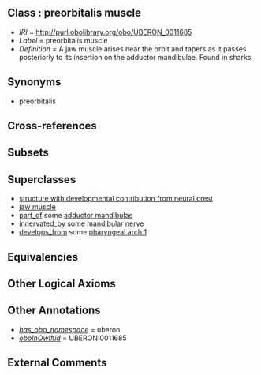 
## Class : preorbitalis muscle

 * *IRI* = http://purl.obolibrary.org/obo/UBERON_0011685
 * *Label* = preorbitalis muscle
 * *Definition* = A jaw muscle arises near the orbit and tapers as it passes posteriorly to its insertion on the adductor mandibulae. Found in sharks.

## Synonyms

 * preorbitalis

## Cross-references


## Subsets


## Superclasses

 * [structure with developmental contribution from neural crest](../../UBERON/14/UBERON_0010314.md)
 * [jaw muscle](../../UBERON/48/UBERON_0011648.md)
 * [part_of](../../BFO/50/BFO_0000050.md) some [adductor mandibulae](../../UBERON/83/UBERON_0011683.md)
 * [innervated_by](../../RO/05/RO_0002005.md) some [mandibular nerve](../../UBERON/75/UBERON_0000375.md)
 * [develops_from](../../RO/02/RO_0002202.md) some [pharyngeal arch 1](../../UBERON/62/UBERON_0004362.md)

## Equivalencies


## Other Logical Axioms


## Other Annotations

 * *[has_obo_namespace](../../ce/oboInOwl#hasOBONamespace.md)* = uberon
 * *[oboInOwl#id](../../id/oboInOwl#id.md)* = UBERON:0011685

## External Comments

